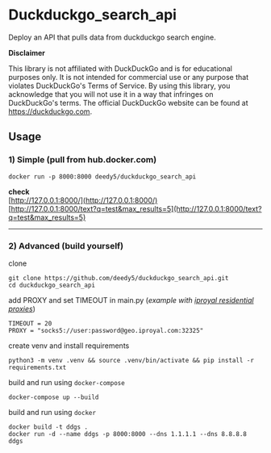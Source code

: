 # Duckduckgo_search_api

Deploy an API that pulls data from duckduckgo search engine.

**Disclaimer**

This library is not affiliated with DuckDuckGo and is for educational purposes only. It is not intended for commercial use or any purpose that violates DuckDuckGo's Terms of Service. By using this library, you acknowledge that you will not use it in a way that infringes on DuckDuckGo's terms. The official DuckDuckGo website can be found at https://duckduckgo.com.

## Usage
### 1) Simple (pull from hub.docker.com)
```python3
docker run -p 8000:8000 deedy5/duckduckgo_search_api
```
**check**</br>
[http://127.0.0.1:8000/](http://127.0.0.1:8000/)</br>
[http://127.0.0.1:8000/text?q=test&max_results=5](http://127.0.0.1:8000/text?q=test&max_results=5)

___
### 2) Advanced (build yourself)
clone
```python3
git clone https://github.com/deedy5/duckduckgo_search_api.git
cd duckduckgo_search_api
```
add PROXY and set TIMEOUT in main.py (*example with [iproyal residential proxies](https://iproyal.com?r=residential_proxies)*)
```python3
TIMEOUT = 20
PROXY = "socks5://user:password@geo.iproyal.com:32325"
```
create venv and install requirements
```python3
python3 -m venv .venv && source .venv/bin/activate && pip install -r requirements.txt
```
build and run using `docker-compose`
```python3
docker-compose up --build
```
build and run using `docker`
```python3
docker build -t ddgs .
docker run -d --name ddgs -p 8000:8000 --dns 1.1.1.1 --dns 8.8.8.8 ddgs
```